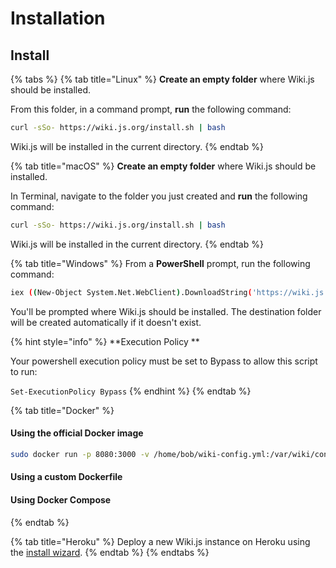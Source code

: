 # Installation

## Install

{% tabs %}
{% tab title="Linux" %}
**Create an empty folder** where Wiki.js should be installed.

From this folder, in a command prompt, **run** the following command:

```bash
curl -sSo- https://wiki.js.org/install.sh | bash
```

Wiki.js will be installed in the current directory.
{% endtab %}

{% tab title="macOS" %}
**Create an empty folder** where Wiki.js should be installed.

In Terminal, navigate to the folder you just created and **run** the following command:

```bash
curl -sSo- https://wiki.js.org/install.sh | bash
```

Wiki.js will be installed in the current directory.
{% endtab %}

{% tab title="Windows" %}
From a **PowerShell** prompt, run the following command:

```bash
iex ((New-Object System.Net.WebClient).DownloadString('https://wiki.js.org/install.ps1'))
```

You'll be prompted where Wiki.js should be installed. The destination folder will be created automatically if it doesn't exist.

{% hint style="info" %}
**Execution Policy**

Your powershell execution policy must be set to Bypass to allow this script to run:  
`Set-ExecutionPolicy Bypass`
{% endhint %}
{% endtab %}

{% tab title="Docker" %}
#### Using the official Docker image

```bash
sudo docker run -p 8080:3000 -v /home/bob/wiki-config.yml:/var/wiki/config.yml requarks/wiki
```

#### Using a custom Dockerfile

#### Using Docker Compose
{% endtab %}

{% tab title="Heroku" %}
Deploy a new Wiki.js instance on Heroku using the [install wizard](https://heroku.com/deploy?template=https://github.com/requarks/wiki-heroku).
{% endtab %}
{% endtabs %}



